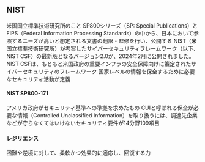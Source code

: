 ## NIST
米国国立標準技術研究所のこと
SP800シリーズ（SP: Special Publications）とFIPS（Federal Information Processing Standards）の中から、日本において参照するニーズが高いと想定される文書の翻訳・監修を行い、公開する
NIST（米国立標準技術研究所）が考案したサイバーセキュリティフレームワーク（以下、NIST CSF）の最新版となるバージョン2.0が、2024年2月に公開されました。
NIST CSFは、もともと米国政府の重要インフラの安全保障向けに策定されたサイバーセキュリティのフレームワーク
国家レベルの情報を保全するために必要なセキュリティ活動が定義


#### NIST SP800-171
アメリカ政府がセキュリティ基準への準拠を求めたもの
CUIと呼ばれる保全が必要な情報（Controlled Unclassified Information）を取り扱うには、調達先企業などが守らなくてはいけないセキュリティ要件が14分野109項目


#### レジリエンス
困難や逆境に対して、柔軟かつ効果的に適応し、回復する力


